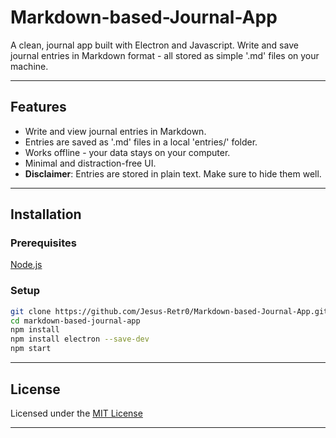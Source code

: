 # Markdown-based-Journal-App
A clean, journal app built with Electron and Javascript. Write and save journal entries in Markdown format - all stored as simple '.md' files on your machine.

---

## Features
- Write and view journal entries in Markdown.
- Entries are saved as '.md' files in a local 'entries/' folder.
- Works offline - your data stays on your computer.
- Minimal and distraction-free UI.
- **Disclaimer**: Entries are stored in plain text. Make sure to hide them well.

---

## Installation
### Prerequisites
[Node.js](https://nodejs.org/)

### Setup

```bash
git clone https://github.com/Jesus-Retr0/Markdown-based-Journal-App.git
cd markdown-based-journal-app
npm install
npm install electron --save-dev
npm start
```
---

## License

Licensed under the [MIT License](LICENSE)

---
